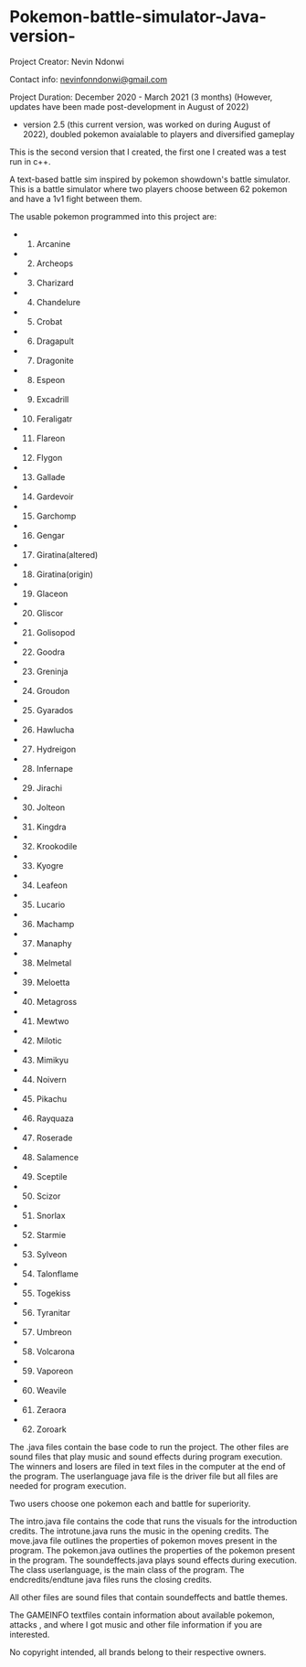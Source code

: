# Pokemon-battle-simulator-Java-version-

Project Creator: Nevin Ndonwi

Contact info: nevinfonndonwi@gmail.com

Project Duration: December 2020 - March 2021 (3 months) (However, updates have been made post-development in August of 2022)
* version 2.5 (this current version, was worked on during August of 2022), doubled pokemon avaialable to players and diversified gameplay

This is the second version that I created, the first one I created was a test run in c++. 

A text-based battle sim inspired by pokemon showdown's battle simulator. 
This is a battle simulator where two players choose between 62 pokemon and have a 1v1 fight between them.

The usable pokemon programmed into this project are:


* 1) Arcanine 
* 2) Archeops
* 3) Charizard
* 4) Chandelure
* 5) Crobat
* 6) Dragapult
* 7) Dragonite
* 8) Espeon
* 9) Excadrill
* 10) Feraligatr
* 11) Flareon
* 12) Flygon
* 13) Gallade
* 14) Gardevoir
* 15) Garchomp
* 16) Gengar
* 17) Giratina(altered)
* 18) Giratina(origin)
* 19) Glaceon
* 20) Gliscor
* 21) Golisopod
* 22) Goodra
* 23) Greninja
* 24) Groudon
* 25) Gyarados
* 26) Hawlucha
* 27) Hydreigon
* 28) Infernape
* 29) Jirachi
* 30) Jolteon
* 31) Kingdra
* 32) Krookodile
* 33) Kyogre 
* 34) Leafeon
* 35) Lucario
* 36) Machamp
* 37) Manaphy
* 38) Melmetal
* 39) Meloetta
* 40) Metagross
* 41) Mewtwo
* 42) Milotic
* 43) Mimikyu
* 44) Noivern
* 45) Pikachu
* 46) Rayquaza
* 47) Roserade
* 48) Salamence
* 49) Sceptile
* 50) Scizor
* 51) Snorlax
* 52) Starmie
* 53) Sylveon
* 54) Talonflame
* 55) Togekiss 
* 56) Tyranitar
* 57) Umbreon
* 58) Volcarona
* 59) Vaporeon 
* 60) Weavile
* 61) Zeraora
* 62) Zoroark


The .java files contain the base code to run the project.
The other files are sound files that play music and sound effects during program execution. The winners and losers are filed in text files in the computer at the end of the program.
The userlanguage java file is the driver file but all files are needed for program execution.


Two users choose one pokemon each and battle for superiority.

The intro.java file contains the code that runs the visuals for the introduction credits.
The introtune.java runs the music in the opening credits.
The move.java  file outlines the properties of pokemon moves present in the program.
The pokemon.java outlines the properties of the pokemon present in the program.
The soundeffects.java plays sound effects during execution.
The class userlanguage, is the main class of the program.
The endcredits/endtune java files runs the closing credits.

All other files are sound files that contain soundeffects and battle themes.

The GAMEINFO textfiles contain information about available pokemon, attacks , and where I got music and other file information if you are interested. 

No copyright intended, all brands belong to their respective owners.
